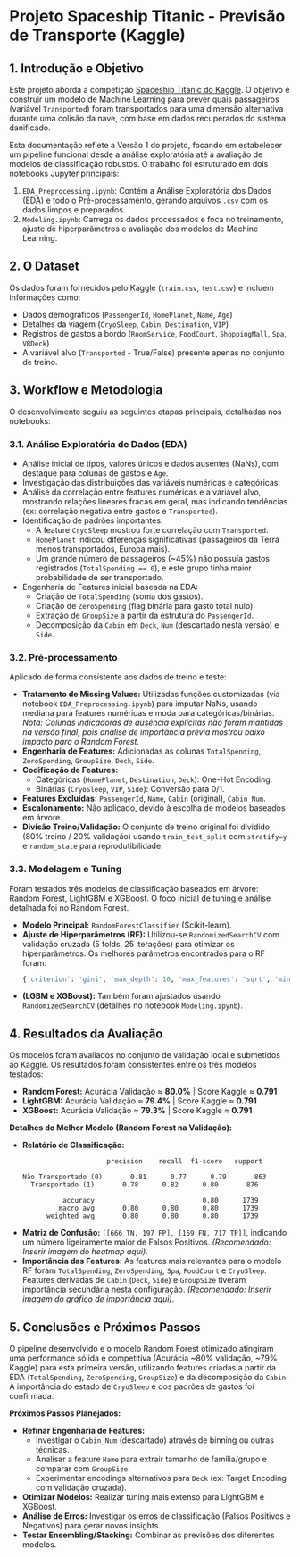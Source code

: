 # Projeto Spaceship Titanic - Previsão de Transporte (Kaggle)

## 1. Introdução e Objetivo

Este projeto aborda a competição [Spaceship Titanic do Kaggle](https://www.kaggle.com/competitions/spaceship-titanic). O objetivo é construir um modelo de Machine Learning para prever quais passageiros (variável `Transported`) foram transportados para uma dimensão alternativa durante uma colisão da nave, com base em dados recuperados do sistema danificado.

Esta documentação reflete a Versão 1 do projeto, focando em estabelecer um pipeline funcional desde a análise exploratória até a avaliação de modelos de classificação robustos. O trabalho foi estruturado em dois notebooks Jupyter principais:

1.  `EDA_Preprocessing.ipynb`: Contém a Análise Exploratória dos Dados (EDA) e todo o Pré-processamento, gerando arquivos `.csv` com os dados limpos e preparados.
2.  `Modeling.ipynb`: Carrega os dados processados e foca no treinamento, ajuste de hiperparâmetros e avaliação dos modelos de Machine Learning.

## 2. O Dataset

Os dados foram fornecidos pelo Kaggle (`train.csv`, `test.csv`) e incluem informações como:

* Dados demográficos (`PassengerId`, `HomePlanet`, `Name`, `Age`)
* Detalhes da viagem (`CryoSleep`, `Cabin`, `Destination`, `VIP`)
* Registros de gastos a bordo (`RoomService`, `FoodCourt`, `ShoppingMall`, `Spa`, `VRDeck`)
* A variável alvo (`Transported` - True/False) presente apenas no conjunto de treino.

## 3. Workflow e Metodologia

O desenvolvimento seguiu as seguintes etapas principais, detalhadas nos notebooks:

### 3.1. Análise Exploratória de Dados (EDA)

* Análise inicial de tipos, valores únicos e dados ausentes (NaNs), com destaque para colunas de gastos e `Age`.
* Investigação das distribuições das variáveis numéricas e categóricas.
* Análise da correlação entre features numéricas e a variável alvo, mostrando relações lineares fracas em geral, mas indicando tendências (ex: correlação negativa entre gastos e `Transported`).
* Identificação de padrões importantes:
    * A feature `CryoSleep` mostrou forte correlação com `Transported`.
    * `HomePlanet` indicou diferenças significativas (passageiros da Terra menos transportados, Europa mais).
    * Um grande número de passageiros (~45%) não possuía gastos registrados (`TotalSpending == 0`), e este grupo tinha maior probabilidade de ser transportado.
* Engenharia de Features inicial baseada na EDA:
    * Criação de `TotalSpending` (soma dos gastos).
    * Criação de `ZeroSpending` (flag binária para gasto total nulo).
    * Extração de `GroupSize` a partir da estrutura do `PassengerId`.
    * Decomposição da `Cabin` em `Deck`, `Num` (descartado nesta versão) e `Side`.

### 3.2. Pré-processamento

Aplicado de forma consistente aos dados de treino e teste:

* **Tratamento de Missing Values:** Utilizadas funções customizadas (via notebook `EDA_Preprocessing.ipynb`) para imputar NaNs, usando mediana para features numéricas e moda para categóricas/binárias. *Nota: Colunas indicadoras de ausência explícitas não foram mantidas na versão final, pois análise de importância prévia mostrou baixo impacto para o Random Forest.*
* **Engenharia de Features:** Adicionadas as colunas `TotalSpending`, `ZeroSpending`, `GroupSize`, `Deck`, `Side`.
* **Codificação de Features:**
    * Categóricas (`HomePlanet`, `Destination`, `Deck`): One-Hot Encoding.
    * Binárias (`CryoSleep`, `VIP`, `Side`): Conversão para 0/1.
* **Features Excluídas:** `PassengerId`, `Name`, `Cabin` (original), `Cabin_Num`.
* **Escalonamento:** Não aplicado, devido à escolha de modelos baseados em árvore.
* **Divisão Treino/Validação:** O conjunto de treino original foi dividido (80% treino / 20% validação) usando `train_test_split` com `stratify=y` e `random_state` para reprodutibilidade.

### 3.3. Modelagem e Tuning

Foram testados três modelos de classificação baseados em árvore: Random Forest, LightGBM e XGBoost. O foco inicial de tuning e análise detalhada foi no Random Forest.

* **Modelo Principal:** `RandomForestClassifier` (Scikit-learn).
* **Ajuste de Hiperparâmetros (RF):** Utilizou-se `RandomizedSearchCV` com validação cruzada (5 folds, 25 iterações) para otimizar os hiperparâmetros. Os melhores parâmetros encontrados para o RF foram:
    ```python
    {'criterion': 'gini', 'max_depth': 10, 'max_features': 'sqrt', 'min_samples_leaf': 3, 'min_samples_split': 15, 'n_estimators': 666}
    ```
* **(LGBM e XGBoost):** Também foram ajustados usando `RandomizedSearchCV` (detalhes no notebook `Modeling.ipynb`).

## 4. Resultados da Avaliação

Os modelos foram avaliados no conjunto de validação local e submetidos ao Kaggle. Os resultados foram consistentes entre os três modelos testados:

* **Random Forest:** Acurácia Validação ≈ **80.0%** | Score Kaggle ≈ **0.791**
* **LightGBM:** Acurácia Validação ≈ **79.4%** | Score Kaggle ≈ **0.791**
* **XGBoost:** Acurácia Validação ≈ **79.3%** | Score Kaggle ≈ **0.791**

**Detalhes do Melhor Modelo (Random Forest na Validação):**

* **Relatório de Classificação:**
    ```
                         precision    recall  f1-score   support

    Não Transportado (0)       0.81      0.77      0.79       863
      Transportado (1)       0.78      0.82      0.80       876

              accuracy                           0.80      1739
             macro avg       0.80      0.80      0.80      1739
          weighted avg       0.80      0.80      0.80      1739
    ```
* **Matriz de Confusão:** `[[666 TN, 197 FP], [159 FN, 717 TP]]`, indicando um número ligeiramente maior de Falsos Positivos. *(Recomendado: Inserir imagem do heatmap aqui)*.
* **Importância das Features:** As features mais relevantes para o modelo RF foram `TotalSpending`, `ZeroSpending`, `Spa`, `FoodCourt` e `CryoSleep`. Features derivadas de `Cabin` (`Deck`, `Side`) e `GroupSize` tiveram importância secundária nesta configuração. *(Recomendado: Inserir imagem do gráfico de importância aqui)*.

## 5. Conclusões e Próximos Passos

O pipeline desenvolvido e o modelo Random Forest otimizado atingiram uma performance sólida e competitiva (Acurácia ~80% validação, ~79% Kaggle) para esta primeira versão, utilizando features criadas a partir da EDA (`TotalSpending`, `ZeroSpending`, `GroupSize`) e da decomposição da `Cabin`. A importância do estado de `CryoSleep` e dos padrões de gastos foi confirmada.

**Próximos Passos Planejados:**

* **Refinar Engenharia de Features:**
    * Investigar o `Cabin_Num` (descartado) através de binning ou outras técnicas.
    * Analisar a feature `Name` para extrair tamanho de família/grupo e comparar com `GroupSize`.
    * Experimentar encodings alternativos para `Deck` (ex: Target Encoding com validação cruzada).
* **Otimizar Modelos:** Realizar tuning mais extenso para LightGBM e XGBoost.
* **Análise de Erros:** Investigar os erros de classificação (Falsos Positivos e Negativos) para gerar novos insights.
* **Testar Ensembling/Stacking:** Combinar as previsões dos diferentes modelos.